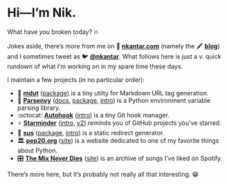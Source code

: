 # Hi—I’m Nik.

What have _you_ broken today? :fire:

Jokes aside, there’s more from me on :house_with_garden: [**nkantar.com**] (namely the :fountain_pen: [**blog**]) and I sometimes tweet as :bird: [**@nkantar**].
What follows here is just a v. quick rundown of what I’m working on in my spare time these days.

I maintain a few projects (in no particular order):

- :notebook: [**mdut**] ([package][mdutpackage]) is a tiny utilty for Markdown URL tag generation.
- :snake: [**Parsenvy**] ([docs][parsedocs], [package][parsepackage], [intro][parseintro]) is a Python environment variable parsing library.
- :octocat: [**Autohook**] ([intro][autointro]) is a tiny Git hook manager.
- :star: [**Starminder**] ([intro][starintro], [v2][starv2]) reminds you of GitHub projects you’ve starred.
- :link: [**sus**] ([package][suspackage], [intro][susintro]) is a static redirect generator.
- :classical_building: [**pep20.org**] ([site][pep20]) is a website dedicated to one of my favorite things about Python.
- :control_knobs: [**The Mix Never Dies**] ([site][tmnd]) is an archive of songs I’ve liked on Spotify.

There’s more here, but it’s probably not really all that interesting. :grin:


[**nkantar.com**]: https://nkantar.com "Nik Kantar"
[**blog**]: https://www.nkantar.com/blog/ "Blog | Nik Kantar"
[**@nkantar**]: https://twitter.com/nkantar "Nik Kantar (@kantar) / Twitter"
[**newsletter**]: https://buttondown.email/nkantar "Nik’s Notes"
[**mdut**]: https://github.com/nkantar/mdut/ "GitHub - nkantar/mdut: Markdown URL tag generator"
[mdutpackage]: https://pypi.org/project/mdut/ "mdut · PyPI"
[**Parsenvy**]: https://github.com/nkantar/Parsenvy "nkantar/Parsenvy on GitHub"
[parsedocs]: https://parsenvy.readthedocs.io/en/latest/ "Parsenvy documentation"
[parsepackage]: https://pypi.org/project/parsenvy/ "parsenvy · PyPI"
[parseintro]: https://nkantar.com/blog/2021/02/introducing-parsenvy/ "Introducing Parsenvy | Blog | Nik Kantar"
[**Autohook**]: https://github.com/Autohook/Autohook "Autohook/Autohook on GitHub"
[autointro]: https://nkantar.com/blog/2020/10/introducing-autohook/ "Introducing Autohook | Blog | Nik Kantar"
[**Starminder**]: https://github.com/nkantar/Starminder "nkantar/Starminder on GitHub"
[starintro]: https://nkantar.com/blog/2017/07/introducing-starminder/ "Introducing Starminder | Blog | Nik Kantar"
[starv2]: https://nkantar.com/blog/2021/08/starminder-v2/ "Starminder v2 | Blog | Nik Kantar"
[**sus**]: https://github.com/nkantar/sus "nkantar/sus on GitHub"
[suspackage]: https://pypi.org/project/sus/ "sus · PyPI"
[susintro]: https://nkantar.com/blog/2020/10/introducing-sus/ "Introducing sus | Blog | Nik Kantar"
[**pep20.org**]: https://github.com/nkantar/pep20.org "nkantar/pep20.org on GitHub"
[pep20]: https://pep20.org "PEP 20 ~ The Zen of Python"
[**The Mix Never Dies**]: https://github.com/nkantar/TheMixNeverDies.com "nkantar/TheMixNeverDies.com on GitHub"
[tmnd]: https://themixneverdies.com "The Mix Never Dies"
